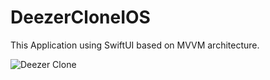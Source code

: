 # DeezerCloneIOS
This Application using SwiftUI based on MVVM architecture. 

![Deezer Clone](https://media.giphy.com/media/jEkxOkFmbwjFGxF7Qv/giphy.gif)

